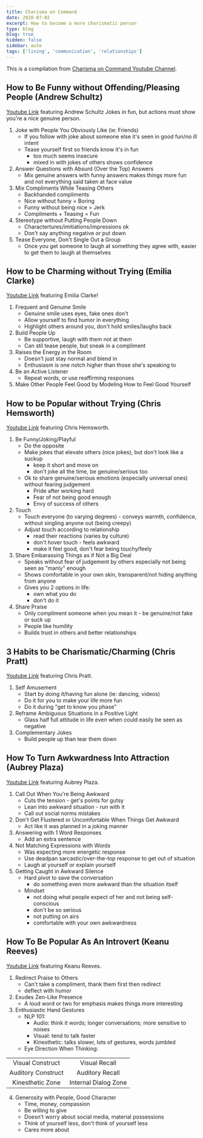 ```yaml
---
title: Charisma on Command
date: 2020-07-02
excerpt: How to become a more charismatic person
type: blog
blog: true
hidden: false
sidebar: auto
tags: ['living', 'communication', 'relationships']
---
```

<TagLinks />

This is a compilation from <a href="https://www.youtube.com/user/charismaoncommand">Charisma on Command Youtube Channel</a>. 

## How to Be Funny without Offending/Pleasing People (Andrew Schultz)
<a href="https://www.youtube.com/watch?v=Q0Yyoz1y45A">Youtube Link</a> featuring Andrew Schultz
Jokes in fun, but actions must show you're a nice genuine person.

1. Joke with People You Obviously Like (ie: Friends)
    * If you follow with joke about someone else it's seen in good fun/no ill intent
    * Tease yourself first so friends know it's in fun 
        - too much seems insecure
        - mixed in with jokes of others shows confidence
2. Answer Questions with Absurd (Over the Top) Answers
    * Mix genuine answers with funny answers makes things more fun and not everything said taken at face value
3. Mix Compliments While Teasing Others
    * Backhanded compliments
    * Nice without funny = Boring
    * Funny without being nice = Jerk
    * Compliments + Teasing = Fun
4. Stereotype without Putting People Down
    * Charactertures/imitiations/impressions ok
    * Don't say anything negative or put down
5. Tease Everyone, Don't Single Out a Group
    * Once you get someone to laugh at something they agree with, easier to get them to laugh at themselves

## How to be Charming without Trying (Emilia Clarke)
<a href="https://www.youtube.com/watch?v=ZtqszmRCHFw">Youtube Link</a> featuring Emilia Clarke! 

1. Frequent and Genuine Smile
    * Genuine smile uses eyes, fake ones don't
    * Allow yourself to find humor in everything
    * Highlight others around you, don't hold smiles/laughs back
2. Build People Up
    * Be supportive, laugh with them not at them
    * Can stil tease people, but sneak in a compliment
3. Raises the Energy in the Room
    * Doesn't just stay normal and blend in
    * Enthusiasm is one notch higher than those she's speaking to
4. Be an Active Listener
    * Repeat words, or use reaffirming responses
5. Make Other People Feel Good by Modeling How to Feel Good Yourself

## How to be Popular without Trying (Chris Hemsworth)
<a href="https://www.youtube.com/watch?v=T5_KFy6qy-A">Youtube Link</a> featuring Chris Hemsworth.

1. Be Funny/Joking/Playful 
    * Do the opposite
    * Make jokes that elevate others (nice jokes), but don't look like a suckup
        - keep it short and move on
        - don't joke all the time, be genuine/serious too
    * Ok to share genuine/serious emotions (especially universal ones) without fearing judgement 
        - Pride after working hard
        - Fear of not being good enough
        - Envy of success of others
2. Touch
    * Touch everyone (to varying degrees) - conveys warmth, confidence, without singling anyone out (being creepy)
    * Adjust touch according to relationship
        - read their reactions (varies by culture)
        - don't hover touch - feels awkward
        - make it feel good, don't fear being touchy/feely
3. Share Embarassing Things as if Not a Big Deal
    * Speaks without fear of judgement by others especially not being seen as "manly" enough
    * Shows comfortable in your own skin, transparent/not hiding anything from anyone
    * Gives you 2 options in life:
        - own what you do 
        - don't do it
4. Share Praise
    * Only compliment someone when you mean it - be genuine/not fake or suck up
    * People like humility
    * Builds trust in others and better relationships
    
## 3 Habits to be Charismatic/Charming (Chris Pratt)
<a href="https://youtu.be/G_SmshF2ynw">Youtube Link</a> featuring Chris Pratt.

1. Self Amusement
    * Start by doing it/having fun alone (ie: dancing, videos)
    * Do it for you to make your life more fun
    * Do it during "get to know you phase"
2. Reframe Ambiguous Situations in a Positive Light
    * Glass half full attitude in life even when could easily be seen as negative
3. Complementary Jokes
    * Build people up than tear them down

## How To Turn Awkwardness Into Attraction (Aubrey Plaza)
<a href="https://www.youtube.com/watch?v=rh5NFxIrFlE">Youtube Link</a> featuring Aubrey Plaza.

1. Call Out When You're Being Awkward
    * Cuts the tension - get's points for gutsy
    * Lean into awkward situation - run with it
    * Call out social norms mistakes
2. Don't Get Flustered or Uncomfortable When Things Get Awkward
    * Act like it was planned in a joking manner
3. Answering with 1 Word Responses
    * Add an extra sentence
4. Not Matching Expressions with Words
    * Was expecting more energetic response
    * Use deadpan sarcastic/over-the-top response to get out of situation
    * Laugh at yourself or explain yourself
5. Getting Caught in Awkward Silence
    * Hard pivot to save the conversation
        - do something even more awkward than the situation itself
    * Mindset 
        - not doing what people expect of her and not being self-conscious
        - don't be so serious
        - not putting on airs
        - comfortable with your own awkwardness

## How To Be Popular As An Introvert (Keanu Reeves)
<a href="https://www.youtube.com/watch?v=wHHwE8Y-pqk">Youtube Link</a> featuring Keanu Reeves.

1. Redirect Praise to Others
    * Can't take a compliment, thank them first then redirect 
    * deflect with humor
2. Exudes Zen-Like Presence
    * A loud word or two for emphasis makes things more interesting
3. Enthusiastic Hand Gestures
    * NLP 101: 
        - Audio: think it words; longer conversations; more sensitive to noises
        - Visual: tend to talk faster
        - Kinesthetic: talks slower, lots of gestures, words jumbled
    * Eye Direction When Thinking:

|                    |                      |
| :-----------------:|:--------------------:| 
| Visual Construct   | Visual Recall        |
| Auditory Construct | Auditory Recall      |
| Kinesthetic Zone   | Internal Dialog Zone |  

4. Generosity with People, Good Character
    * Time, money, compassion
    * Be willing to give
    * Doesn't worry about social media, material possessions 
    * Think of yourself less, don't think of yourself less
    * Cares more about 




